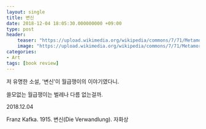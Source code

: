 ```yaml
---
layout: single
title: 변신
date: 2018-12-04 18:05:30.000000000 +09:00
type: post
header:
    teaser: "https://upload.wikimedia.org/wikipedia/commons/7/71/Metamorphosis.jpg"
    image: "https://upload.wikimedia.org/wikipedia/commons/7/71/Metamorphosis.jpg"
categories:
- Art
tags: [book review]
---
```


저 유명한 소설, '변신'이 월급쟁이의 이야기였다니.

쓸모없는 월급쟁이는 벌레나 다름 없는걸까.

2018.12.04

Franz Kafka. 1915. 변신(Die Verwandlung). 자화상
